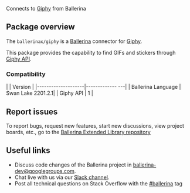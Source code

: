 Connects to [Giphy](https://developers.giphy.com/docs/api/) from Ballerina

## Package overview

The `ballerinax/giphy` is a [Ballerina](https://ballerina.io/) connector for [Giphy](https://giphy.com/).  

This package provides the capability to find GIFs and stickers through [Giphy API](https://developers.giphy.com/docs/api/).

### Compatibility
|                    | Version         |
|--------------------|------------- ---|
| Ballerina Language | Swan Lake 2201.2.1|
| Giphy API          | 1               |

## Report issues
To report bugs, request new features, start new discussions, view project boards, etc., go to the [Ballerina Extended Library repository](https://github.com/ballerina-platform/ballerina-extended-library)

## Useful links
- Discuss code changes of the Ballerina project in [ballerina-dev@googlegroups.com](mailto:ballerina-dev@googlegroups.com).
- Chat live with us via our [Slack channel](https://ballerina.io/community/slack/).
- Post all technical questions on Stack Overflow with the [#ballerina](https://stackoverflow.com/questions/tagged/ballerina) tag
